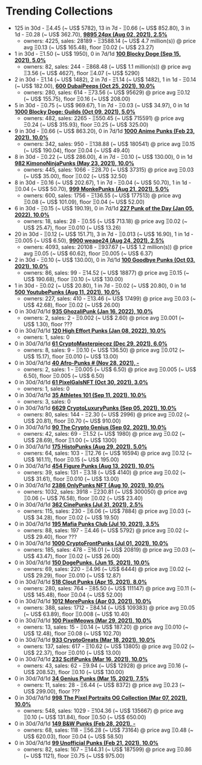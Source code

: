 # Trending Collections

-  125 in 30d - Ξ4.45 (~ US$ 5782), 13 in 7d - Ξ0.66 (~ US$ 852.80), 3 in 1d - Ξ0.28 (~ US$ 362.70), **[9895 24px (Aug 02, 2021), 2.5%](https://opensea.io/collection/24px)**
   - owners: 4225,   sales:  28189   -  Ξ3588.14 (~ US$ 4.7 million(s)) @    price avg Ξ0.13 (~ US$ 165.48),   floor Ξ0.02 (~ US$ 23.27)
-  1 in 30d - Ξ1.50 (~ US$ 1950), 0 in 7d/1d  **[100 Blocky Doge (Sep 15, 2021), 5.0%](https://opensea.io/collection/blockydoge)**
   - owners: 82,   sales:  244   -  Ξ868.48 (~ US$ 1.1 million(s)) @    price avg Ξ3.56 (~ US$ 4627),   floor Ξ4.07 (~ US$ 5290)
-  2 in 30d - Ξ1.14 (~ US$ 1482), 2 in 7d - Ξ1.14 (~ US$ 1482), 1 in 1d - Ξ0.14 (~ US$ 182.00), **[600 DubaiPeeps (Oct 25, 2021), 10.0%](https://opensea.io/collection/dubaipeeps)**
   - owners: 280,   sales:  614   -  Ξ73.56 (~ US$ 95629) @    price avg Ξ0.12 (~ US$ 155.75),   floor Ξ0.16 (~ US$ 208.00)
-  5 in 30d - Ξ0.75 (~ US$ 969.67), 1 in 7d - Ξ0.03 (~ US$ 34.97), 0 in 1d  **[1000 Blocky Doge: Guilds (Oct 09, 2021), 5.0%](https://opensea.io/collection/blockydogeguilds)**
   - owners: 482,   sales:  2265   -  Ξ550.45 (~ US$ 715591) @    price avg Ξ0.24 (~ US$ 315.93),   floor Ξ0.25 (~ US$ 325.00)
-  9 in 30d - Ξ0.66 (~ US$ 863.20), 0 in 7d/1d  **[1000 Anime Punks (Feb 23, 2021), 10.0%](https://opensea.io/collection/anime-punks)**
   - owners: 342,   sales:  950   -  Ξ138.88 (~ US$ 180541) @    price avg Ξ0.15 (~ US$ 190.04),   floor Ξ0.04 (~ US$ 49.40)
-  8 in 30d - Ξ0.22 (~ US$ 286.00), 4 in 7d - Ξ0.10 (~ US$ 130.00), 0 in 1d  **[982 KimonoNinjaPunks (May 23, 2021), 10.0%](https://opensea.io/collection/kimono-punks)**
   - owners: 445,   sales:  1066   -  Ξ28.70 (~ US$ 37315) @    price avg Ξ0.03 (~ US$ 35.00),   floor Ξ0.02 (~ US$ 32.50)
-  8 in 30d - Ξ0.16 (~ US$ 202.67), 1 in 7d - Ξ0.04 (~ US$ 50.70), 1 in 1d - Ξ0.04 (~ US$ 50.70), **[999 MonkePunks (Aug 21, 2021), 5.0%](https://opensea.io/collection/monkepunks)**
   - owners: 600,   sales:  1756   -  Ξ136.55 (~ US$ 177513) @    price avg Ξ0.08 (~ US$ 101.09),   floor Ξ0.04 (~ US$ 52.00)
-  6 in 30d - Ξ0.15 (~ US$ 190.19), 0 in 7d/1d  **[227 Punk of the Day (Jan 05, 2022), 10.0%](https://opensea.io/collection/punkoftheday)**
   - owners: 18,   sales:  28   -  Ξ0.55 (~ US$ 713.18) @    price avg Ξ0.02 (~ US$ 25.47),   floor Ξ0.010 (~ US$ 13.26)
-  20 in 30d - Ξ0.12 (~ US$ 151.71), 3 in 7d - Ξ0.013 (~ US$ 16.90), 1 in 1d - Ξ0.005 (~ US$ 6.50), **[9900 weape24 (Aug 24, 2021), 2.5%](https://opensea.io/collection/weape24)**
   - owners: 4093,   sales:  20108   -  Ξ937.67 (~ US$ 1.2 million(s)) @    price avg Ξ0.05 (~ US$ 60.62),   floor Ξ0.005 (~ US$ 6.37)
-  2 in 30d - Ξ0.10 (~ US$ 130.00), 0 in 7d/1d  **[100 Goodbye Punks (Oct 03, 2021), 10.0%](https://opensea.io/collection/goodbye-punks)**
   - owners: 86,   sales:  99   -  Ξ14.52 (~ US$ 18877) @    price avg Ξ0.15 (~ US$ 190.68),   floor Ξ0.10 (~ US$ 130.00)
-  1 in 30d - Ξ0.02 (~ US$ 20.80), 1 in 7d - Ξ0.02 (~ US$ 20.80), 0 in 1d  **[500 YoutubePunks (Aug 11, 2021), 10.0%](https://opensea.io/collection/youtubepunks)**
   - owners: 227,   sales:  410   -  Ξ13.46 (~ US$ 17499) @    price avg Ξ0.03 (~ US$ 42.68),   floor Ξ0.02 (~ US$ 26.00)
-  0 in 30d/7d/1d  **[935 GhozaliPunk (Jan 16, 2022), 10.0%](https://opensea.io/collection/ghozalipunk)**
   - owners: 2,   sales:  2   -  Ξ0.002 (~ US$ 2.60) @    price avg Ξ0.001 (~ US$ 1.30),   floor ???
-  0 in 30d/7d/1d  **[120 High Effort Punks (Jan 08, 2022), 10.0%](https://opensea.io/collection/high-effort-punks)**
   - owners: 1,   sales: 0
-  0 in 30d/7d/1d  **[61 CryptoMasterpiecez (Dec 29, 2021), 6.0%](https://opensea.io/collection/cryptomasterpiecez)**
   - owners: 8,   sales:  9   -  Ξ0.10 (~ US$ 136.50) @    price avg Ξ0.012 (~ US$ 15.17),   floor Ξ0.010 (~ US$ 13.00)
-  0 in 30d/7d/1d  **[40 Afro-Punks # (Nov 28, 2021), -](https://opensea.io/collection/beautiful-female-punks)**
   - owners: 2,   sales:  1   -  Ξ0.005 (~ US$ 6.50) @    price avg Ξ0.005 (~ US$ 6.50),   floor Ξ0.005 (~ US$ 6.50)
-  0 in 30d/7d/1d  **[61 PixelGalsNFT (Oct 30, 2021), 3.0%](https://opensea.io/collection/pixel-gals)**
   - owners: 1,   sales: 0
-  0 in 30d/7d/1d  **[35 Athletes 101 (Sep 11, 2021), 10.0%](https://opensea.io/collection/athletes-101)**
   - owners: 3,   sales: 0
-  0 in 30d/7d/1d  **[6629 CryptoLuxuryPunks (Sep 05, 2021), 10.0%](https://opensea.io/collection/cryptoluxurypunks)**
   - owners: 80,   sales:  144   -  Ξ2.30 (~ US$ 2996) @    price avg Ξ0.02 (~ US$ 20.81),   floor Ξ0.70 (~ US$ 910.00)
-  0 in 30d/7d/1d  **[90 The Crypto Genius (Sep 02, 2021), 10.0%](https://opensea.io/collection/thecryptogenius)**
   - owners: 42,   sales:  69   -  Ξ1.52 (~ US$ 1980) @    price avg Ξ0.02 (~ US$ 28.69),   floor Ξ1.00 (~ US$ 1300)
-  0 in 30d/7d/1d  **[175 HistoPunks (Aug 29, 2021), 5.0%](https://opensea.io/collection/histopunks)**
   - owners: 64,   sales:  103   -  Ξ12.76 (~ US$ 16594) @    price avg Ξ0.12 (~ US$ 161.11),   floor Ξ0.15 (~ US$ 195.00)
-  0 in 30d/7d/1d  **[454 Figure Punks (Aug 13, 2021), 10.0%](https://opensea.io/collection/figurepunks)**
   - owners: 39,   sales:  131   -  Ξ3.18 (~ US$ 4140) @    price avg Ξ0.02 (~ US$ 31.61),   floor Ξ0.010 (~ US$ 13.00)
-  0 in 30d/7d/1d  **[2386 OnlyPunks NFT (Aug 10, 2021), 10.0%](https://opensea.io/collection/onlypunksnft)**
   - owners: 1032,   sales:  3918   -  Ξ230.81 (~ US$ 300050) @    price avg Ξ0.06 (~ US$ 76.58),   floor Ξ0.02 (~ US$ 23.40)
-  0 in 30d/7d/1d  **[362 CinePunks (Jul 31, 2021), 2.5%](https://opensea.io/collection/cinepunkss)**
   - owners: 115,   sales:  230   -  Ξ6.06 (~ US$ 7884) @    price avg Ξ0.03 (~ US$ 34.28),   floor Ξ0.02 (~ US$ 19.50)
-  0 in 30d/7d/1d  **[195 Mafia Punks Club (Jul 10, 2021), 3.5%](https://opensea.io/collection/mafia-punks-club)**
   - owners: 88,   sales:  197   -  Ξ4.46 (~ US$ 5792) @    price avg Ξ0.02 (~ US$ 29.40),   floor ???
-  0 in 30d/7d/1d  **[1000 CryptoFrontPunks (Jul 01, 2021), 10.0%](https://opensea.io/collection/frontphunks)**
   - owners: 185,   sales:  478   -  Ξ16.01 (~ US$ 20819) @    price avg Ξ0.03 (~ US$ 43.47),   floor Ξ0.02 (~ US$ 26.00)
-  0 in 30d/7d/1d  **[150 DogePunks. (Jun 15, 2021), 10.0%](https://opensea.io/collection/dogepunks-collection)**
   - owners: 69,   sales:  220   -  Ξ4.96 (~ US$ 6444) @    price avg Ξ0.02 (~ US$ 29.29),   floor Ξ0.010 (~ US$ 12.87)
-  0 in 30d/7d/1d  **[518 Clout Punks (Apr 15, 2021), 8.0%](https://opensea.io/collection/clout-punks)**
   - owners: 280,   sales:  764   -  Ξ85.50 (~ US$ 111147) @    price avg Ξ0.11 (~ US$ 145.48),   floor Ξ0.04 (~ US$ 52.00)
-  0 in 30d/7d/1d  **[1012 MorePunks (Apr 03, 2021), 10.0%](https://opensea.io/collection/morepunks)**
   - owners: 388,   sales:  1712   -  Ξ84.14 (~ US$ 109383) @    price avg Ξ0.05 (~ US$ 63.89),   floor Ξ0.008 (~ US$ 10.40)
-  0 in 30d/7d/1d  **[100 PixelMeows (Mar 29, 2021), 10.0%](https://opensea.io/collection/pixelmeows)**
   - owners: 13,   sales:  15   -  Ξ0.14 (~ US$ 187.20) @    price avg Ξ0.010 (~ US$ 12.48),   floor Ξ0.08 (~ US$ 102.70)
-  0 in 30d/7d/1d  **[933 CryptoGreats (Mar 18, 2021), 10.0%](https://opensea.io/collection/cryptogreats)**
   - owners: 137,   sales:  617   -  Ξ10.62 (~ US$ 13805) @    price avg Ξ0.02 (~ US$ 22.37),   floor Ξ0.010 (~ US$ 13.00)
-  0 in 30d/7d/1d  **[232 ScifiPunks (Mar 16, 2021), 10.0%](https://opensea.io/collection/scifipunks)**
   - owners: 43,   sales:  62   -  Ξ9.94 (~ US$ 12928) @    price avg Ξ0.16 (~ US$ 208.52),   floor Ξ0.10 (~ US$ 130.00)
-  0 in 30d/7d/1d  **[34 Genius Punks (Mar 15, 2021), 7.5%](https://opensea.io/collection/genius-punks)**
   - owners: 11,   sales:  28   -  Ξ6.44 (~ US$ 8372) @    price avg Ξ0.23 (~ US$ 299.00),   floor ???
-  0 in 30d/7d/1d  **[998 The Pixel Portraits OG Collection (Mar 07, 2021), 10.0%](https://opensea.io/collection/the-pixel-portraits-og)**
   - owners: 548,   sales:  1029   -  Ξ104.36 (~ US$ 135667) @    price avg Ξ0.10 (~ US$ 131.84),   floor Ξ0.50 (~ US$ 650.00)
-  0 in 30d/7d/1d  **[149 B&W Punks (Feb 28, 2021), -](https://opensea.io/collection/bwpunks)**
   - owners: 68,   sales:  118   -  Ξ56.28 (~ US$ 73164) @    price avg Ξ0.48 (~ US$ 620.03),   floor Ξ0.04 (~ US$ 58.50)
-  0 in 30d/7d/1d  **[99 Unofficial Punks (Feb 21, 2021), 10.0%](https://opensea.io/collection/unofficialpunks)**
   - owners: 82,   sales:  167   -  Ξ144.31 (~ US$ 187599) @    price avg Ξ0.86 (~ US$ 1121),   floor Ξ0.75 (~ US$ 975.00)
